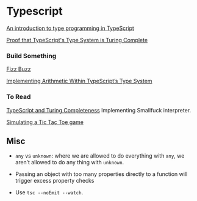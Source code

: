 # Typescript

[An introduction to type programming in TypeScript](https://www.zhenghao.io/posts/type-programming)

[Proof that TypeScript's Type System is Turing Complete](https://gist.github.com/hediet/63f4844acf5ac330804801084f87a6d4)

### Build Something

[Fizz Buzz](https://gal.hagever.com/posts/typing-the-technical-interview-in-typescript)

[Implementing Arithmetic Within TypeScript’s Type System](https://itnext.io/implementing-arithmetic-within-typescripts-type-system-a1ef140a6f6f)

### To Read

[TypeScript and Turing Completeness](https://itnext.io/typescript-and-turing-completeness-ba8ded8f3de3)
Implementing Smallfuck interpreter.

[Simulating a Tic Tac Toe game](https://blog.joshuakgoldberg.com/type-system-game-engines/)

## Misc

- `any` vs `unknown`: where we are allowed to do everything with `any`, we aren’t allowed to do any thing with `unknown`.

- Passing an object with too many properties directly to a function will
trigger excess property checks

- Use `tsc --noEmit --watch`.
